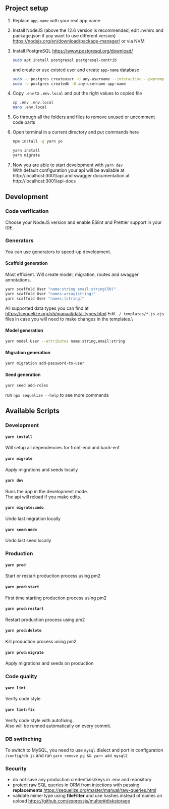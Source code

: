 
## Project setup

1. Replace `app-name` with your real app name

1. Install NodeJS (above the 12.6 version is recommended, edit .nvmrc and package.json if yoy want to use different version)
https://nodejs.org/en/download/package-manager/
or via NVM

1. Install PostgreSQL https://www.postgresql.org/download/
    ```bash
    sudo apt install postgresql postgresql-contrib
    ```
    and create or use existed user and create `app-name` database
    ```bash
    sudo -u postgres createuser -U any-username --interactive --pwprompt
    sudo -u postgres createdb -O any-username app-name
    ```
    
1. Copy `.env` to `.env.local` and put the right values to copied file
    ```bash
    cp .env .env.local
    nano .env.local
    ```
1. Go through all the folders and files to remove unused or uncomment code parts

1. Open terminal in a current directory and put commands here
    ```bash
    npm install -g yarn yo
    
    yarn install
    yarn migrate
    ```

1. Now you are able to start development with `yarn dev`\
With default configuration your api will be available at http://localhost:3001/api and swagger documentation at http://localhost:3001/api-docs


## Development

### Code verification
Choose your NodeJS version and enable ESlint and Prettier support in your IDE.

### Generators
You can use generators to speed-up development.

#### Scaffold generation
Most efficient. Will create model, migration, routes and swagger annotations.
```bash
yarn scaffold User "name:string email:string(50)"
yarn scaffold User "names:array(string)"
yarn scaffold User "names:[string]"
```
All supported data types you can find at https://sequelize.org/v5/manual/data-types.html
Edit `./_templates/*.js.ejs` files in case you will need to make changes in the templates.\

#### Model generation
```bash
yarn model User --attributes name:string,email:string
```

#### Migration generation
```bash
yarn migration add-password-to-user
```

#### Seed generation
```bash
yarn seed add-roles
```

run `npx sequelize --help` to see more commands


## Available Scripts

### Development

#### `yarn install`
Will setup all dependencies for front-end and back-enf

#### `yarn migrate`
Apply migrations and seeds locally

#### `yarn dev`
Runs the app in the development mode.\
The api will reload if you make edits.

#### `yarn migrate:undo`
Undo last migration locally

#### `yarn seed:undo`
Undo last seed locally


### Production

#### `yarn prod`
Start or restart production process using pm2

#### `yarn prod:start`
First time starting production process using pm2

#### `yarn prod:restart`
Restart production process using pm2

#### `yarn prod:delete`
Kill production process using pm2 

#### `yarn prod:migrate`
Apply migrations and seeds on production


### Code quality

#### `yarn lint`
Verify code style
    
#### `yarn lint:fix`
Verify code style with autofixing.\
Also will be runned automatically on every commit.


### DB swithching
To switch to MySQL, you need to use `mysql` dialect and port in configuration `/config/db.js` and run `yarn remove pg && yarn add mysql2`


### Security
- do not save any production credentials/keys in .env and repository
- protect raw SQL queries in ORM from injections with passing **replacements** https://sequelize.org/master/manual/raw-queries.html
- validate mime-type using **fileFilter** and use hashes instead of names on upload https://github.com/expressjs/multer#diskstorage
